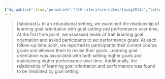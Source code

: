 ```yaml
---
{"dg-publish":true,"permalink":"/20-literature-notes/taing2013/","title":"The relationship between learning goal orientation, goal setting, and performance - a longitudinal study - Goal orientation and goal setting","tags":["motivation"],"noteIcon":"1","created":"Aug 30, 2024 17:34","updated":"Sep 12, 2024 23:24"}
---
```



> [!abstract]+
> In an educational setting, we examined the relationship of learning goal orientation with goal setting and performance over time. At the ﬁrst time point, we assessed levels of trait learning goal orientation and asked participants to set performance goals. At each follow-up time point, we reported to participants their current course grade and allowed them to revise their goals. Learning goal orientation was associated with both setting higher goals and maintaining higher performance over time. Additionally, the relationship of learning goal orientation and performance was found to be mediated by goal setting.
